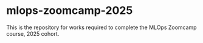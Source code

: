 # mlops-zoomcamp-2025
This is the repository for works required to complete the MLOps Zoomcamp course, 2025 cohort.
